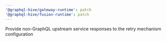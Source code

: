 ```yaml
---
'@graphql-hive/gateway-runtime': patch
'@graphql-hive/fusion-runtime': patch
---
```


Provide non-GraphQL upstream service responses to the retry mechanism configuration

